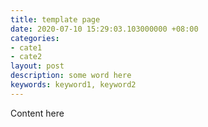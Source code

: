 ```yaml
---
title: template page
date: 2020-07-10 15:29:03.103000000 +08:00
categories:
- cate1
- cate2
layout: post
description: some word here
keywords: keyword1, keyword2
---
```


Content here
